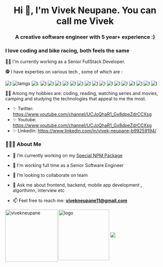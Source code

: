 <h1 align="center">Hi 👋, I'm Vivek Neupane. You can call me Vivek </h1>
<h3 align="center">A creative software engineer with 5 year+ experience :)</h3>

###  I love coding and bike racing, both feels the same

💪🏼 I'm currently working as a Senior FullStack Developer.

🕵 I have experties on various tech , some of which are :

![l](https://img.shields.io/badge/React-20232A?style=for-the-badge&logo=react&logoColor=61DAFB)
![lamgs](https://img.shields.io/badge/JavaScript-F7DF1E?style=for-the-badge&logo=javascript&logoColor=black)
![L](https://img.shields.io/badge/Node.js-43853D?style=for-the-badge&logo=node-dot-js&logoColor=white)
![l](https://img.shields.io/badge/Next.js-000000?style=for-the-badge&logo=nextdotjs&logoColor=white)
![l](https://img.shields.io/badge/MongoDB-47A248?style=for-the-badge&logo=mongodb&logoColor=white)
![l](https://img.shields.io/badge/GraphQL-E10098?style=for-the-badge&logo=graphql&logoColor=white)
![l](https://img.shields.io/badge/Express-000000?style=for-the-badge&logo=express&logoColor=white)
![l](https://img.shields.io/badge/Redux-764ABC?style=for-the-badge&logo=redux&logoColor=white)
![l](https://img.shields.io/badge/HTML5-E34F26?style=for-the-badge&logo=html5&logoColor=white)
![l](https://img.shields.io/badge/Java-ED8B00?style=for-the-badge&logo=java&logoColor=white)
![l](https://img.shields.io/badge/React-20232A?style=for-the-badge&logo=react&logoColor=61DAFB&label=REACT-NATIVE)
![l](https://img.shields.io/badge/Android-3DDC84?style=for-the-badge&logo=android&logoColor=white)
![l](https://img.shields.io/badge/CSS3-1572B6?style=for-the-badge&logo=css3&logoColor=white)
![l](https://img.shields.io/badge/Chakra%20UI-319795?style=for-the-badge&logo=chakraui&logoColor=white)
![l](https://img.shields.io/badge/Bootstrap-563D7C?style=for-the-badge&logo=bootstrap&logoColor=white)
![l](https://img.shields.io/badge/Firebase-FFCA28?style=for-the-badge&logo=firebase&logoColor=white)
![l](https://img.shields.io/badge/PHP-777BB4?style=for-the-badge&logo=php&logoColor=white)
![l](https://img.shields.io/badge/AWS-232F3E?style=for-the-badge&logo=amazonaws&logoColor=white&label=AWS)
![l](	https://img.shields.io/badge/GIT-E44C30?style=for-the-badge&logo=git&logoColor=white)

👩🏻 Among my hobbies are: coding, reading, watching series and movies, camping and studying the technologies that appeal to me the most.

* ✨ Twitter: https://www.youtube.com/channel/UCJoQhaR1_Gx8dpeZdrCCXsg
* ✨ Youtube: https://www.youtube.com/channel/UCJoQhaR1_Gx8dpeZdrCCXsg
* ✨ Linkedin: https://www.linkedin.com/in/vivek-neupane-b99259194/

 ### 👨🏻‍💻 About Me
- 🔭 I’m currently working on my [Special NPM Package](https://github.com/vivekneupane11/reactjs-editor)

- 🌱 I'm working full time as a Senior Software Engineer
- 👯 I’m looking to collaborate on team
- 💬 Ask me about frontend, backend, mobile app development , algorthimn, interview etc 
- 📫 Feel free to reach me: **vivekneupane11@gmail.com**


<img align="left" src="https://github-readme-stats.vercel.app/api?username=vivekneupane11&show_icons=true&locale=en" alt="vivekneupane"  height="165" />

<img src="https://github-profile-trophy.vercel.app/?username=vivekneupane11&theme=flat&column=7" alt="logo" height="160" align="center" style="margin: auto; margin-bottom: 20px;" />

<img align="center" src="https://github-readme-streak-stats.herokuapp.com/?user=vivekneupane11" style="margin: auto; margin-bottom: 20px;" />

<!--
<hr>
 </div>
 
<hr>

<img src="https://github-readme-stats.vercel.app/api?username=vivekneupane11&show_icons=true" alt="logo" height="160" align="right" style="margin: 5px; margin-bottom: 20px;" />
-->
